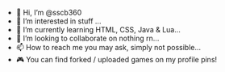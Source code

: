 - 👋 Hi, I’m @sscb360
- 👀 I’m interested in stuff ...
- 🌱 I’m currently learning HTML, CSS, Java & Lua...
- 💞️ I’m looking to collaborate on nothing rn...
- 📫 How to reach me you may ask, simply not possible...
- 🎮 You can find forked / uploaded games on my profile pins!

<!---
sscb360/sscb360 is a ✨ special ✨ repository because its `README.md` (this file) appears on your GitHub profile.
You can click the Preview link to take a look at your changes.
--->
